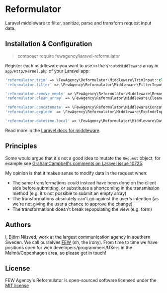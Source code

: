 # Reformulator
Laravel middleware to filter, sanitize, parse and transform request input data.

## Installation & Configuration
> composer require fewagency/laravel-reformulator

Register each middleware you want to use in the `$routeMiddleware` array
in `app/Http/Kernel.php` of your Laravel app: 
```php
'reformulator.trim' => \FewAgency\Reformulator\Middleware\TrimInput::class,
'reformulator.filter' => \FewAgency\Reformulator\Middleware\FilterInput::class,

'reformulator.remove_empty' => \FewAgency\Reformulator\Middleware\RemoveEmptyInput::class,
'reformulator.clean_array' => \FewAgency\Reformulator\Middleware\CleanArrayInput::class,

'reformulator.concatenate' => \FewAgency\Reformulator\Middleware\ConcatenateInput::class,
'reformulator.explode' => \FewAgency\Reformulator\Middleware\ExplodeInput::class,

'reformulator.datetime-local' => \FewAgency\Reformulator\Middleware\DatetimeLocalInput::class,
```
Read more in the [Laravel docs for middleware](https://laravel.com/docs/middleware#registering-middleware).

## Principles
Some would argue that it's not a good idea to mutate the `Request` object, for example see
[GrahamCampbell's comments on Laravel issue 10725](https://github.com/laravel/framework/issues/10725).

My opinion is that it makes sense to modify data in the request when:
- The same transformations *could* instead have been done on the client side before submitting,
or substitutes a shortcoming in the transmission method
(e.g. it's not possible to submit an empty array)
- The transformations absolutely can't go against the user's intention
(as we're not giving the user a chance to approve the change)
- The transformations doesn't break repopulating the view (e.g. form)

## Authors
I, Björn Nilsved, work at the largest communication agency in southern Sweden.
We call ourselves [FEW](http://fewagency.se) (oh, the irony).
From time to time we have positions open for web developers/programmers/UXers in the Malmö/Copenhagen area,
so please get in touch!

## License
FEW Agency's Reformulator is open-sourced software licensed under the
[MIT license](http://opensource.org/licenses/MIT)
